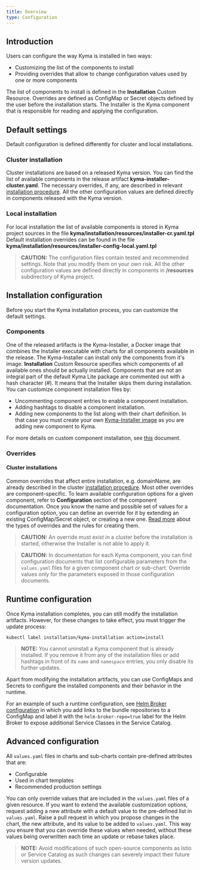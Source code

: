 ```yaml
---
title: Overview
type: Configuration
---
```


## Introduction

Users can configure the way Kyma is installed in two ways:
  - Customizing the list of the components to install
  - Providing overrides that allow to change configuration values used by one or more components

The list of components to install is defined in the **Installation** Custom Resource.
Overrides are defined as ConfigMap or Secret objects defined by the user before the installation starts.
The Installer is the Kyma component that is responsible for reading and applying the configuration.


## Default settings

Default configuration is defined differently for cluster and local installations.

### Cluster installation
Cluster installations are based on a released Kyma version.
You can find the list of available components in the release artifact **kyma-installer-cluster.yaml**.
The necessary overrides, if any, are described in relevant [installation procedure](https://kyma.project.io/).
All the other configuration values are defined directly in components released with the Kyma version.

### Local installation
For local installation the list of available components is stored in Kyma project sources in the file **kyma/installation/resources/installer-cr.yaml.tpl**
Default installation overrides can be found in the file **kyma/installation/resources/installer-config-local.yaml.tpl**
>**CAUTION:** The configuration files contain tested and recommended settings. Note that you modify them on your own risk.
All the other configuration values are defined directly in components in **/resources** subdirectory of Kyma project.

## Installation configuration

Before you start the Kyma installation process, you can customize the default settings.

### Components

One of the released artifacts is the Kyma-Installer, a Docker image that combines the Installer executable with charts for all components available in the release.
The Kyma-Installer can install only the components from it's image.
**Installation** Custom Resource specifies which components of all available ones should be actually installed.
Components that are not an integral part of the default Kyma Lite package are commented out with a hash character (#).
It means that the Installer skips them during installation.
You can customize component installation files by:
- Uncommenting component entries to enable a component installation.
- Adding hashtags to disable a component installation.
- Adding new components to the list along with their chart definition. In that case you must create your own [Kyma-Installer image](#installation-use-your-own-kyma-installer-image) as you are adding new component to Kyma.

For more details on custom component installation, see [this](#configuration-custom-component-installation) document.

### Overrides

#### Cluster installations
Common overrides that affect entire installation, e.g. domainName, are already described in the cluster [installation procedure](https://kyma.project.io/).
Most other overrides are component-specific.
To learn available configuration options for a given component, refer to **Configuration** section of the component documentation.
Once you know the name and possible set of values for a configuration option, you can define an override for it by extending an existing ConfigMap/Secret object, or creating a new one.
[Read more](#configuration-helm-overrides-for-kyma-installation) about the types of overrides and the rules for creating them.
>**CAUTION:** An override must exist in a cluster before the installation is started, otherwise the Installer is not able to apply it.

> **CAUTION:** In documentation for each Kyma component, you can find configuration documents that list configurable parameters from the `values.yaml` files for a given component chart or sub-chart. Override values only for the parameters exposed in those configuration documents.

## Runtime configuration

Once Kyma installation completes, you can still modify the installation artifacts. However, for these changes to take effect, you must trigger the update process:

```
kubectl label installation/kyma-installation action=install
```

>**NOTE:** You cannot uninstall a Kyma component that is already installed. If you remove it from any of the installation files or add hashtags in front of its `name` and `namespace` entries, you only disable its further updates.

Apart from modifying the installation artifacts, you can use ConfigMaps and Secrets to configure the installed components and their behavior in the runtime.

For an example of such a runtime configuration, see [Helm Broker configuration](/components/helm-broker/#configuration-configuration) in which you add links to the bundle repositories to a ConfigMap and label it with the `helm-broker-repo=true` label for the Helm Broker to expose additional Service Classes in the Service Catalog.

## Advanced configuration

All `values.yaml` files in charts and sub-charts contain pre-defined attributes that are:
- Configurable
- Used in chart templates
- Recommended production settings

You can only override values that are included in the `values.yaml` files of a given resource. If you want to extend the available customization options, request adding a new attribute with a default value to the pre-defined list in `values.yaml`. Raise a pull request in which you propose changes in the chart, the new attribute, and its value to be added to `values.yaml`. This way you ensure that you can override these values when needed, without these values being overwritten each time an update or rebase takes place.

>**NOTE:** Avoid modifications of such open-source components as Istio or Service Catalog as such changes can severely impact their future version updates.
